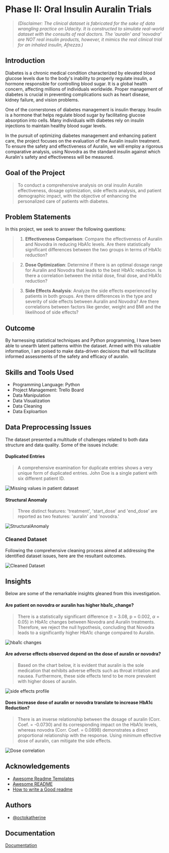 
# Phase II: Oral Insulin Auralin Trials

> *(Disclaimer: The clinical dataset is fabricated for the sake of data wrangling practice on Udacity. It is constructed to simulate real-world dataset with the consults of real doctors. The 'auralin' and 'novodra' are NOT real insulin products, however, it mimics the real clinical trial for an inhaled insulin, Afrezza.)*

## Introduction
Diabetes is a chronic medical condition characterized by elevated blood glucose levels due to the body's inability to properly regulate insulin, a hormone responsible for controlling blood sugar. It is a global health concern, affecting millions of individuals worldwide. Proper management of diabetes is crucial in preventing complications such as heart disease, kidney failure, and vision problems.

One of the cornerstones of diabetes management is insulin therapy. Insulin is a hormone that helps regulate blood sugar by facilitating glucose absorption into cells. Many individuals with diabetes rely on insulin injections to maintain healthy blood sugar levels.

In the pursuit of optimizing diabetes management and enhancing patient care, the project focuses on the evaluation of the Auralin insulin treatment. To ensure the safety and effectiveness of Auralin, we will employ a rigorous comparative analysis, using Novodra as the standard insulin against which Auralin's safety and effectiveness will be measured.

## Goal of the Project

> To conduct a comprehensive analysis on oral insulin Auralin effectiveness, dosage optimization, side effects analysis, and patient demographic impact, with the objective of enhancing the personalized care of patients with diabetes.

## Problem Statements

In this project, we seek to answer the following questions:

>1. **Effectiveness Comparison**: Compare the effectiveness of Auralin and Novodra in reducing HbA1c levels. Are there statistically significant differences between the two groups in terms of HbA1c reduction? 

>2. **Dose Optimization**: Determine if there is an optimal dosage range for Auralin and Novodra that leads to the best HbA1c reduction. Is there a correlation between the initial dose, final dose, and HbA1c reduction?

>3. **Side Effects Analysis**: Analyze the side effects experienced by patients in both groups. Are there differences in the type and severity of side effects between Auralin and Novodra? Are there correlations between factors like gender,  weight and BMI and the likelihood of side effects?

## Outcome
By harnessing statistical techniques and Python programming, I have been able to unearth latent patterns within the dataset. Armed with this valuable information, I am poised to make data-driven decisions that will facilitate informed assessments of the safety and efficacy of auralin.

## Skills and Tools Used
* Programming Language: Python
* Project Management: Trello Board
* Data Manipulation
* Data Visualization
* Data Cleaning
* Data Exploartion 

## Data Preprocessing Issues
The dataset presented a multitude of challenges related to both data structure and data quality. Some of the issues include:

#### Duplicated Entries

> A comprehensive examination for duplicate entries shows a very unique form of duplicated entries. John Doe is a single patient with six different patient ID. 
 
<div>
    <img src = "https://drive.google.com/drive/u/0/folders/1_Du6eNjK1fInXY4t9lQvf0j6ovgEcLZl", alt = "Missing values in patient dataset">
</div>


#### Structural Anomaly

> Three distinct features: 'treatment', 'start_dose' and 'end_dose' are reported as two features: 'auralin' and 'novodra.'
<div>
    <img src="https://drive.google.com/file/d/1skbbvJvLYtL26Coigy7mcEgw5rw0vQbo/view?usp=sharing" alt="StructuralAnomaly">                            
</div>

### Cleaned Dataset
Following the comprehensive cleaning process aimed at addressing the identified dataset issues, here are the resultant outcomes.

<div>
    <img src="https://drive.google.com/drive/u/0/folders/1_Du6eNjK1fInXY4t9lQvf0j6ovgEcLZl" alt="Cleaned Dataset">                            
</div>

## Insights

Below are some of the remarkable insights gleaned from this investigation.

#### Are patient on novodra or auralin has higher hba1c_change?


> There is a statistically significant difference (t = 3.08, p = 0.002, $\alpha$ = 0.05) in HbA1c changes between Novodra and Auralin treatments. Therefore, we reject the null hypothesis, concluding that 
Novodra leads to a significantly higher HbA1c change compared to Auralin.

<div>
    <img src="https://drive.google.com/drive/u/0/folders/1_Du6eNjK1fInXY4t9lQvf0j6ovgEcLZl" alt="hba1c changes">
</div>

#### Are adverse effects observed depend on the dose of auralin or novodra?

> Based on the chart below, it is evident that auralin is the sole medication that 
exhibits adverse effects such as throat irritation and nausea. Furthermore, these side effects tend to be more prevalent with higher doses of auralin. 
                  
<div>
    <img src="https://drive.google.com/drive/u/0/folders/1_Du6eNjK1fInXY4t9lQvf0j6ovgEcLZl" alt="side effects profile">
</div>

#### Does increase dose of auralin or novodra translate to increase HbA1c Reduction?

> There is an inverse relationship between the dosage of auralin (Corr. Coef. = -0.0730) and 
its corresponding impact on the HbA1c levels, whereas novodra (Corr. Coef. = 0.0898) demonstrates a direct proportional relationship with the response. Using  minimum effective dose of auralin, can mitigate the side effects. 

<div>
    <img src="https://drive.google.com/drive/u/0/folders/1_Du6eNjK1fInXY4t9lQvf0j6ovgEcLZl" alt="Dose correlation">                                
</div>
                    



## Acknowledgements

 - [Awesome Readme Templates](https://awesomeopensource.com/project/elangosundar/awesome-README-templates)
 - [Awesome README](https://github.com/matiassingers/awesome-readme)
 - [How to write a Good readme](https://bulldogjob.com/news/449-how-to-write-a-good-readme-for-your-github-project)


## Authors

- [@octokatherine](https://www.github.com/octokatherine)


## Documentation

[Documentation](https://linktodocumentation)

